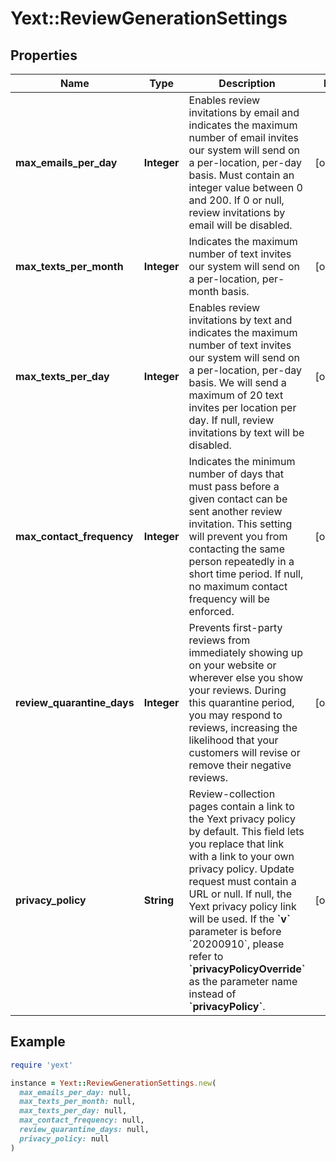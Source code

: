 # Yext::ReviewGenerationSettings

## Properties

| Name | Type | Description | Notes |
| ---- | ---- | ----------- | ----- |
| **max_emails_per_day** | **Integer** | Enables review invitations by email and indicates the maximum number of email invites our system will send on a per-location, per-day basis.  Must contain an integer value between 0 and 200. If 0 or null, review invitations by email will be disabled.  | [optional] |
| **max_texts_per_month** | **Integer** | Indicates the maximum number of text invites our system will send on a per-location, per-month basis.  | [optional] |
| **max_texts_per_day** | **Integer** | Enables review invitations by text and indicates the maximum number of text invites our system will send on a per-location, per-day basis. We will send a maximum of 20 text invites per location per day.  If null, review invitations by text will be disabled.  | [optional] |
| **max_contact_frequency** | **Integer** | Indicates the minimum number of days that must pass before a given contact can be sent another review invitation. This setting will prevent you from contacting the same person repeatedly in a short time period.  If null, no maximum contact frequency will be enforced.  | [optional] |
| **review_quarantine_days** | **Integer** | Prevents first-party reviews from immediately showing up on your website or wherever else you show your reviews. During this quarantine period, you may respond to reviews, increasing the likelihood that your customers will revise or remove their negative reviews.  | [optional] |
| **privacy_policy** | **String** | Review-collection pages contain a link to the Yext privacy policy by default. This field lets you replace that link with a link to your own privacy policy.  Update request must contain a URL or null. If null, the Yext privacy policy link will be used.  If the **&#x60;v&#x60;** parameter is before &#x60;20200910&#x60;, please refer to **&#x60;privacyPolicyOverride&#x60;** as the parameter name instead of **&#x60;privacyPolicy&#x60;**.  | [optional] |

## Example

```ruby
require 'yext'

instance = Yext::ReviewGenerationSettings.new(
  max_emails_per_day: null,
  max_texts_per_month: null,
  max_texts_per_day: null,
  max_contact_frequency: null,
  review_quarantine_days: null,
  privacy_policy: null
)
```


